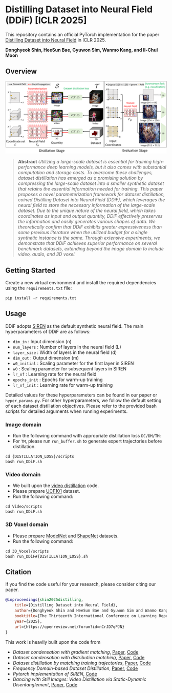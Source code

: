 # Distilling Dataset into Neural Field (DDiF) [ICLR 2025] 

This repository contains an official PyTorch implementation for the paper [Distilling Dataset into Neural Field](https://arxiv.org/abs/2503.04835) in ICLR 2025.

**Donghyeok Shin, HeeSun Bae, Gyuwon Sim, Wanmo Kang, and Il-Chul Moon**   

## Overview
![Teaser image](overview_DDiF.png)
> **Abstract** *Utilizing a large-scale dataset is essential for training high-performance deep learning models, but it also comes with substantial computation and storage costs. To overcome these challenges, dataset distillation has emerged as a promising solution by compressing the large-scale dataset into a smaller synthetic dataset that retains the essential information needed for training. This paper proposes a novel parameterization framework for dataset distillation, coined Distilling Dataset into Neural Field (DDiF), which leverages the neural field to store the necessary information of the large-scale dataset. Due to the unique nature of the neural field, which takes coordinates as input and output quantity, DDiF effectively preserves the information and easily generates various shapes of data. We theoretically confirm that DDiF exhibits greater expressiveness than some previous literature when the utilized budget for a single synthetic instance is the same. Through extensive experiments, we demonstrate that DDiF achieves superior performance on several benchmark datasets, extending beyond the image domain to include video, audio, and 3D voxel.*

## Getting Started
Create a new virtual environment and install the required dependencies using the `requirements.txt` file:
```
pip install -r requirements.txt
```

## Usage
DDiF adopts [SIREN](https://arxiv.org/abs/2006.09661) as the default synthetic neural field. The main hyperparameters of DDiF are as follows: 
- `dim_in` : Input dimension (n)
- `num_layers` : Number of layers in the neural field (L)
- `layer_size` : Width of layers in the neural field (d)
- `dim_out` : Output dimension (m)
- `w0_initial` : Scaling parameter for the first layer in SIREN
- `w0` : Scaling parameter for subsequent layers in SIREN
- `lr_nf` : Learning rate for the neural field
- `epochs_init` : Epochs for warm-up training
- `lr_nf_init` : Learning rate for warm-up training

Detailed values for these hyperparameters can be found in our paper or `hyper_params.py`.
For other hyperparameters, we follow the default setting of each dataset distillation objectives.
Please refer to the provided bash scripts for detailed arguments when running experiments.

### Image domain
- Run the following command with appropriate distillation loss `DC/DM/TM`:
- For `TM`, please run `run_buffer.sh` to generate expert trajectories before distillation.
```
cd {DISTILLATION_LOSS}/scripts
bash run_DDiF.sh
```

### Video domain
- We built upon the [video distillation](https://github.com/yuz1wan/video_distillation) code.
- Please prepare [UCF101](https://www.crcv.ucf.edu/data/UCF101.php) dataset.
- Run the following command:
```
cd Video/scripts
bash run_DDiF.sh
```

### 3D Voxel domain
- Please prepare [ModelNet](https://modelnet.cs.princeton.edu/) and [ShapeNet](https://shapenet.org/) datasets.
- Run the following command:
```
cd 3D_Voxel/scripts
bash run_DDiF#{DISTILLATION_LOSS}.sh
```

## Citation
If you find the code useful for your research, please consider citing our paper.
```bib
@inproceedings{shin2025distilling,
    title={Distilling Dataset into Neural Field},
    author={Donghyeok Shin and HeeSun Bae and Gyuwon Sim and Wanmo Kang and Il-chul Moon},
    booktitle={The Thirteenth International Conference on Learning Representations},
    year={2025},
    url={https://openreview.net/forum?id=nCrJD7qPJN}
}
```
This work is heavily built upon the code from
 - *Dataset condensation with gradient matching*, [Paper](https://arxiv.org/abs/2006.05929), [Code](https://github.com/VICO-UoE/DatasetCondensation)
 - *Dataset condensation with distribution matching*, [Paper](https://arxiv.org/abs/2110.04181), [Code](https://github.com/VICO-UoE/DatasetCondensation)
 - *Dataset distillation by matching training trajectories*, [Paper](https://arxiv.org/abs/2203.11932), [Code](https://github.com/georgecazenavette/mtt-distillation)
 - *Frequency Domain-based Dataset Distillation*, [Paper](XXX), [Code](https://github.com/sdh0818/FreD/tree/main)
 - *Pytorch implementation of SIREN*, [Code](https://github.com/lucidrains/siren-pytorch/tree/master)
 - *Dancing with Still Images: Video Distillation via Static-Dynamic Disentanglement*, [Paper](https://arxiv.org/abs/2312.00362), [Code](https://github.com/yuz1wan/video_distillation)